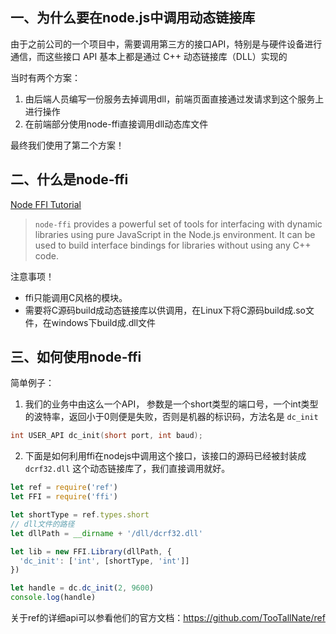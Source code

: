 ## 一、为什么要在node.js中调用动态链接库

由于之前公司的一个项目中，需要调用第三方的接口API，特别是与硬件设备进行通信，而这些接口 API 基本上都是通过 C++ 动态链接库（DLL）实现的

当时有两个方案：
1. 由后端人员编写一份服务去掉调用dll，前端页面直接通过发请求到这个服务上进行操作
2. 在前端部分使用node-ffi直接调用dll动态库文件

最终我们使用了第二个方案！
## 二、什么是node-ffi
[Node FFI Tutorial](https://github.com/node-ffi/node-ffi/wiki/Node-FFI-Tutorial)
> `node-ffi` provides a powerful set of tools for interfacing with dynamic libraries using pure JavaScript in the Node.js environment. It can be used to build interface bindings for libraries without using any C++ code.

注意事项！  
- ffi只能调用C风格的模块。
- 需要将C源码build成动态链接库以供调用，在Linux下将C源码build成.so文件，在windows下build成.dll文件

## 三、如何使用node-ffi
简单例子：
1. 我们的业务中由这么一个API，
参数是一个short类型的端口号，一个int类型的波特率，返回小于0则便是失败，否则是机器的标识码，方法名是 `dc_init`
``` c
int USER_API dc_init(short port, int baud);
```
2. 下面是如何利用ffi在nodejs中调用这个接口，该接口的源码已经被封装成 `dcrf32.dll` 这个动态链接库了，我们直接调用就好。
``` js
let ref = require('ref')
let FFI = require('ffi')

let shortType = ref.types.short
// dll文件的路径
let dllPath = __dirname + '/dll/dcrf32.dll'

let lib = new FFI.Library(dllPath, {
  'dc_init': ['int', [shortType, 'int']]
})

let handle = dc.dc_init(2, 9600)
console.log(handle)
```
关于ref的详细api可以参看他们的官方文档：https://github.com/TooTallNate/ref